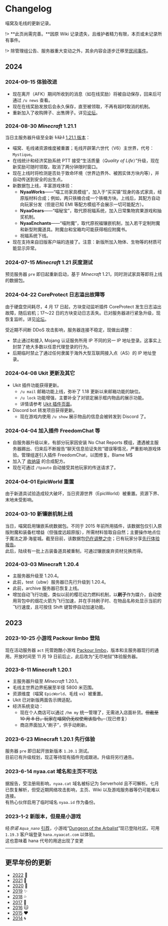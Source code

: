 # Changelog

喵窝及毛线的更新记录。

!> **此页尚需完善。**因原 Wiki 记录遗失，且维护者精力有限，本页或未记录所有事件。

!> 除管理组公告、服务器重大变动之外，其余内容会逐步迁移至[民间事件](changelogs/unofficial-events.md)。

## 2024

### 2024-09-15 体验改进

- 现在离开（AFK）期间所收到的消息（如在线奖励）将被自动保存，回来后可通过 `/u news` 查看。
- 现在在线奖励发放后会永久保存，直至被领取，不再有超时取消的机制。
- 重新加入了收购牌子、出售牌子。详见[论坛](https://community.craft.moe/d/4102)。

### 2024-08-30 *Minecraft* 1.21.1

当日主服务器升级至全新 ~~1.12.1~~ [1.21.1 版本](https://community.craft.moe/d/5180)：

- 喵窝、毛线诸资源维度被重置；毛线开辟第六世代（V6）主世界，代号：`Mystique`。
- 在线统计和经济奖励系统 PTT 接受“生活质量（*Quality of Life*）”升级，现在新奖励可随时领取，取消了两分钟限时窗口。
- 现在上线时将检测是否处于致命环境（世界边界外、被困实体方块内等），并自动传送到安全的出生点。
- 新数据包上线，丰富游戏体验：
  + **NyaaWorks**——“喵工坊家具模组”，加入于“买买镇”现身的各式家具，经原版材料合成；例如，两只铁桶合成一个铁桶方块。上线后，其配方自动向玩家分发（但是已知 EMI 等配方模组不会展示一切可能配方）。
  + **NyaaGears**——“喵秘宝”，取代原祝福系统，加入日常集物宾果游戏和抽奖机制。
  + **NyaaEnchants**——“喵附魔”，取代原祝福镶嵌机制，加入若干定制附魔和新型附魔道具。附魔台和宝箱均可能获得相应附魔书。
  + 祝福系统下线。
- 现在支持来自旧版客户端的连接了。注意：新版所加入物体、生物等的材质可能显示异常。

### 2024-07-15 *Minecraft* 1.21 灰度测试

预览服务器 `pre` 即日起重新启动，基于 *Minecraft* 1.21，同时测试家具等即将上线的数据包。

### 2024-04-22 CoreProtect 日志溢出故障等

由于硬盘空间耗尽，4 月 17 日起，方块变动监听插件 CoreProtect 发生日志溢出故障，随后宕机；17～22 日的方块变动日志丢失。已对服务器进行紧急升级，现恢复监听。详见[论坛](https://community.craft.moe/d/5008)。

受近期不间断 DDoS 攻击影响，服务器连接不稳定，现做出调整：

- 禁止通过和接入 Mojang 认证服务所用 IP 不同的另一 IP 地址登录。这事实上封禁了绝大多数以任意代理登录的行为。
- 后期临时禁止了通过任何隶属于海外大型互联网接入点（AS）的 IP 地址登录。

### 2024-04-08 Ukit 更新及其它

- Ukit 插件功能获得更新。
  + `/u mail` 邮箱功能上线，弥补了 1.18 更新以来邮箱功能的缺位。
  + `/u lock` 功能增强，主要补全了对锁定展示框内物品的展示功能。
  + 详情请参考 [Ukit 插件页面](tutorial/plugins/ukit.md)。
- Discord bot 转发项目获得更新。
  + 现在游戏内使用 `/u show` 展示物品的信息会被转发到 Discord 了。

### 2024-04-04 加入插件 FreedomChat 等

- 自服务器升级以来，有部分玩家因安装 No Chat Reports 模组，遭遇被主服务器踢出、归来后不断报告“聊天信息验证失败”错误等情况，严重影响游戏体验。管理组遂引入插件 FreedomChat，以图修复。<span class="nw-spoiler">Blame M$</span>
- 加入了 [收纳袋](https://zh.minecraft.wiki/w/%E6%94%B6%E7%BA%B3%E8%A2%8B) 的合成配方。
- 现在可通过 `/tpauto` 自动接受其他玩家的传送请求了。

### 2024-04-01 EpicWorld 重置

由于新道具试验造成较大破坏，当日资源世界（EpicWorld）被重置。资源下界、末地未受影响。

### 2024-03-10 新镶嵌机制上线

当日，喵窝启用镶嵌系统数据包。不同于 2015 年前所用插件，该数据包仅引入原版附魔和装备栏增益（但强度远超原版），所需材料皆取自自然；主要操作地点位于魔法之源·海星城。截至目前，该数据包[仍在调整之中](https://github.com/Acappellia/NyaaGems/)；已有玩家分享[先行体验报告](https://community.craft.moe/d/4837)。  
此后，陆续有一批上古装备道具被重制，可通过镶嵌废弃资材兑换而得。

### 2024-03-03 Minecraft 1.20.4

- 主服务器升级至 1.20.4。
- 此前，test（ubw）服务器已先行升级到 1.20.4。
- 此前，archive 服务器已恢复上线。
- 增加自动飞行功能，类似以前的樱花动力燃料机制，以**刷子**作为媒介，自动使用背包中的烟花火箭为飞行加速，并在手持刷子时、在物品名称处显示当前的飞行速度，且可按住 Shift 键暂停自动加速功能。

## 2023

### 2023-10-25 小游戏 Packour limbo 登陆

现在活动服务器 `act` 托管跑酷小游戏 [Packour limbo](https://www.planetminecraft.com/project/parkour-limbo-1-19-2/)，版本和主服务器现行的通用。开放时间至 11 月 19 日前后止，此后改为“无尽地狱”体验服务器。

### 2023-8-11 Minecraft 1.20.1

- 主服务器升级至 *Minecraft* 1.20.1。
- 毛线主世界边界拓展至半径 5800 米范围。
- 资源维度（喵窝 `EpicWorld`、毛线 `vx`）被重置。
- Ukit 已对新版两面告示牌适配。
- 经济系统变动：
  + 现在个人商店可以通过 `/hm my` 统一管理了，无需进入店面补货。~~但截至 10 月 8 日，玩家在喵窝仍无权使用该指令。~~（现已修复）
  + 商店界面加入“刷子”，供手动刷新。

### 2023-6-23 Minecraft 1.20.1 先行体验

服务器 `pre` 即日起开放新版本 `1.20.1` 测试。  
目前已有升级规划，现正等待现有插件完成跟进。升级将另行通告。

### 2023-6-14 nyaa.cat 域名和主页不可达

据报告，受注册局影响，`nyaa.cat` 域名被标记为 Serverhold 且不可解析。七月已恢复解析，但受近期网络攻击影响，主页、Wiki 以及游戏服务器等仍可能难以连接。\
有热心伙伴启用了临时域名 `nyaa.id` 作为备份。

### 2023-1-2 新版本，但是是小游戏

经*奈诺 `Aqua_nano`* [引荐](https://community.craft.moe/d/3501)，小游戏“[Dungeon of the Arbalist](https://www.planetminecraft.com/project/dungeon-of-the-arbalist-dungeon-crawler-zombies-game-1-50-players-realms-map-1-17-1-by-command-realm/)”现已登陆社区。可用 `1.19.3` 客户端登录 `hana.nyaacat.com` 以体验。  
<span class="nw-spoiler">这也意味着 hana 代号的用途出现了变更</span>


- - -

## 更早年份的更新

* [2022](changelogs/2022.md) :blossom:
* [2021](changelogs/2021.md) :balloon:
* [2020](changelogs/2020.md) :butterfly:
* [2019](changelogs/2019.md) :sparkles:
* [2018](changelogs/2018.md) :sweat_drops:
* [2017](changelogs/2017.md) :rainbow:
* [2016](changelogs/2016.md) :cat:
* [2015](changelogs/2015.md) :heart:
* [2014](changelogs/2014.md) :cyclone:
